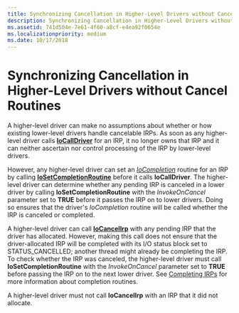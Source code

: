 ```yaml
---
title: Synchronizing Cancellation in Higher-Level Drivers without Cancel Routines
description: Synchronizing Cancellation in Higher-Level Drivers without Cancel Routines
ms.assetid: 741d504e-7e61-4f60-a8cf-e4ea92f0654e
ms.localizationpriority: medium
ms.date: 10/17/2018
---
```


# Synchronizing Cancellation in Higher-Level Drivers without Cancel Routines





A higher-level driver can make no assumptions about whether or how existing lower-level drivers handle cancelable IRPs. As soon as any higher-level driver calls [**IoCallDriver**](https://docs.microsoft.com/windows-hardware/drivers/ddi/content/wdm/nf-wdm-iocalldriver) for an IRP, it no longer owns that IRP and it can neither ascertain nor control processing of the IRP by lower-level drivers.

However, any higher-level driver can set an [*IoCompletion*](https://docs.microsoft.com/windows-hardware/drivers/ddi/content/wdm/nc-wdm-io_completion_routine) routine for an IRP by calling [**IoSetCompletionRoutine**](https://docs.microsoft.com/windows-hardware/drivers/ddi/content/wdm/nf-wdm-iosetcompletionroutine) before it calls **IoCallDriver**. The higher-level driver can determine whether any pending IRP is canceled in a lower driver by calling **IoSetCompletionRoutine** with the *InvokeOnCancel* parameter set to **TRUE** before it passes the IRP on to lower drivers. Doing so ensures that the driver's *IoCompletion* routine will be called whether the IRP is canceled or completed.

A higher-level driver can call [**IoCancelIrp**](https://docs.microsoft.com/windows-hardware/drivers/ddi/content/wdm/nf-wdm-iocancelirp) with any pending IRP that the driver has allocated. However, making this call does not ensure that the driver-allocated IRP will be completed with its I/O status block set to STATUS\_CANCELLED; another thread might already be completing the IRP. To check whether the IRP was canceled, the higher-level driver must call **IoSetCompletionRoutine** with the *InvokeOnCancel* parameter set to **TRUE** before passing the IRP on to the next lower driver. See [Completing IRPs](completing-irps.md) for more information about completion routines.

A higher-level driver must not call **IoCancelIrp** with an IRP that it did not allocate.

 

 




